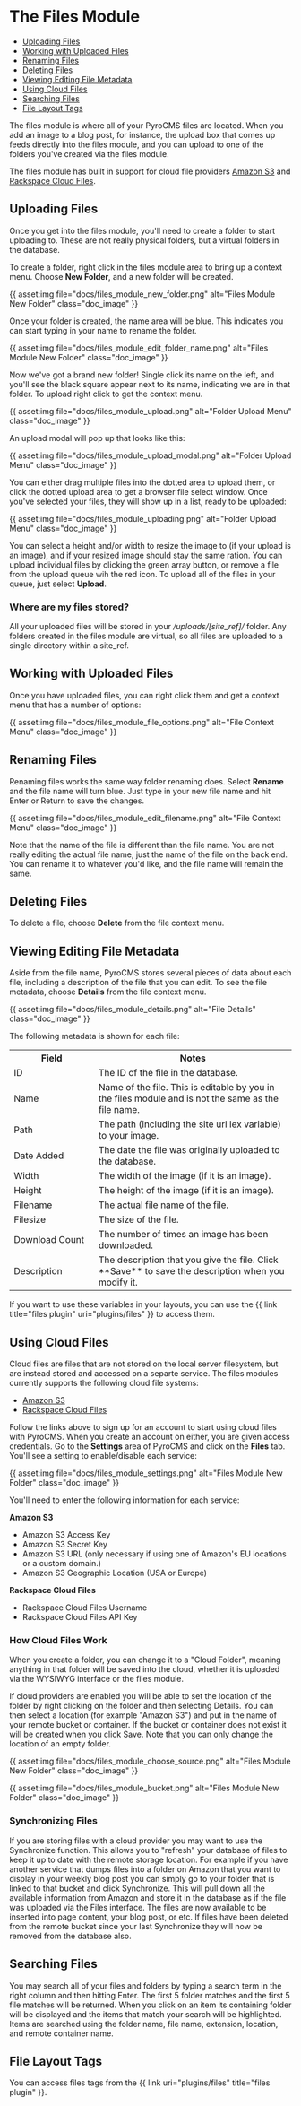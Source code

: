 # The Files Module

* [Uploading Files]()
* [Working with Uploaded Files]()
* [Renaming Files]()
* [Deleting Files]()
* [Viewing Editing File Metadata]()
* [Using Cloud Files]()
* [Searching Files]()
* [File Layout Tags]()

The files module is where all of your PyroCMS files are located. When you add an image to a blog post, for instance, the upload box that comes up feeds directly into the files module, and you can upload to one of the folders you've created via the files module.

The files module has built in support for cloud file providers [Amazon S3](http://aws.amazon.com/s3/) and [Rackspace Cloud Files](http://www.rackspace.com/cloud/public/files/).

## Uploading Files

Once you get into the files module, you'll need to create a folder to start uploading to. These are not really physical folders, but a virtual folders in the database.

To create a folder, right click in the files module area to bring up a context menu. Choose **New Folder**, and a new folder will be created.

{{ asset:img file="docs/files\_module\_new\_folder.png" alt="Files Module New Folder" class="doc_image" }}

Once your folder is created, the name area will be blue. This indicates you can start typing in your name to rename the folder.

{{ asset:img file="docs/files\_module\_edit\_folder\_name.png" alt="Files Module New Folder" class="doc_image" }}

Now we've got a brand new folder! Single click its name on the left, and you'll see the black square appear next to its name, indicating we are in that folder. To upload right click to get the context menu.

{{ asset:img file="docs/files\_module\_upload.png" alt="Folder Upload Menu" class="doc_image" }}

An upload modal will pop up that looks like this:

{{ asset:img file="docs/files\_module\_upload\_modal.png" alt="Folder Upload Menu" class="doc_image" }}

You can either drag multiple files into the dotted area to upload them, or click the dotted upload area to get a browser file select window. Once you've selected your files, they will show up in a list, ready to be uploaded:

{{ asset:img file="docs/files\_module\_uploading.png" alt="Folder Upload Menu" class="doc_image" }}

You can select a height and/or width to resize the image to (if your upload is an image), and if your resized image should stay the same ration. You can upload individual files by clicking the green array button, or remove a file from the upload queue wih the red icon. To upload all of the files in your queue, just select **Upload**.

### Where are my files stored?

All your uploaded files will be stored in your _/uploads/[site\_ref]/_ folder. Any folders created in the files module are virtual, so all files are uploaded to a single directory within a site\_ref.

## Working with Uploaded Files

Once you have uploaded files, you can right click them and get a context menu that has a number of options:

{{ asset:img file="docs/files\_module\_file\_options.png" alt="File Context Menu" class="doc_image" }}

## Renaming Files

Renaming files works the same way folder renaming does. Select **Rename** and the file name will turn blue. Just type in your new file name and hit Enter or Return to save the changes.

{{ asset:img file="docs/files\_module\_edit\_filename.png" alt="File Context Menu" class="doc_image" }}

Note that the name of the file is different than the file name. You are not really editing the actual file name, just the name of the file on the back end. You can rename it to whatever you'd like, and the file name will remain the same.

## Deleting Files

To delete a file, choose **Delete** from the file context menu.

## Viewing Editing File Metadata

Aside from the file name, PyroCMS stores several pieces of data about each file, including a description of the file that you can edit. To see the file metadata, choose **Details** from the file context menu.

{{ asset:img file="docs/files\_module\_details.png" alt="File Details" class="doc_image" }}

The following metadata is shown for each file:

<table>
	<tr>
		<th width="30%">Field</th>
		<th>Notes</th>
	</tr>
	<tr>
		<td>ID</td>
		<td>The ID of the file in the database.</td>
	</tr>
	<tr>
		<td>Name</td>
		<td>Name of the file. This is editable by you in the files module and is not the same as the file name.</td>
	</tr>
	<tr>
		<td>Path</td>
		<td>The path (including the site url lex variable) to your image.</td>
	</tr>
	<tr>
		<td>Date Added</td>
		<td>The date the file was originally uploaded to the database.</td>
	</tr>
	<tr>
		<td>Width</td>
		<td>The width of the image (if it is an image).</td>
	</tr>
	<tr>
		<td>Height</td>
		<td>The height of the image (if it is an image).</td>
	</tr>
	<tr>
		<td>Filename</td>
		<td>The actual file name of the file.</td>
	</tr>
	<tr>
		<td>Filesize</td>
		<td>The size of the file.</td>
	</tr>
	<tr>
		<td>Download Count</td>
		<td>The number of times an image has been downloaded.</td>
	</tr>
	<tr>
		<td>Description</td>
		<td>The description that you give the file. Click **Save** to save the description when you modify it.</td>
	</tr>
</table>

If you want to use these variables in your layouts, you can use the {{ link title="files plugin" uri="plugins/files" }} to access them.

## Using Cloud Files

Cloud files are files that are not stored on the local server filesystem, but are instead stored and accessed on a separte service. The files modules currently supports the following cloud file systems:

* [Amazon S3](http://aws.amazon.com/s3/)
* [Rackspace Cloud Files](http://www.rackspace.com/cloud/public/files/)

Follow the links above to sign up for an account to start using cloud files with PyroCMS. When you create an account on either, you are given access credentials. Go to the **Settings** area of PyroCMS and click on the **Files** tab. You'll see a setting to enable/disable each service:

{{ asset:img file="docs/files\_module\_settings.png" alt="Files Module New Folder" class="doc_image" }}

You'll need to enter the following information for each service:

**Amazon S3**

* Amazon S3 Access Key
* Amazon S3 Secret Key
* Amazon S3 URL (only necessary if using one of Amazon's EU locations or a custom domain.)
* Amazon S3 Geographic Location (USA or Europe)

**Rackspace Cloud Files**

* Rackspace Cloud Files Username
* Rackspace Cloud Files API Key

### How Cloud Files Work

When you create a folder, you can change it to a "Cloud Folder", meaning anything in that folder will be saved into the cloud, whether it is uploaded via the WYSIWYG interface or the files module.

If cloud providers are enabled you will be able to set the location of the folder by right clicking on the folder and then selecting Details. You can then select a location (for example "Amazon S3") and put in the name of your remote bucket or container. If the bucket or container does not exist it will be created when you click Save. Note that you can only change the location of an empty folder.

{{ asset:img file="docs/files\_module\_choose\_source.png" alt="Files Module New Folder" class="doc_image" }}

{{ asset:img file="docs/files\_module\_bucket.png" alt="Files Module New Folder" class="doc_image" }}

### Synchronizing Files

If you are storing files with a cloud provider you may want to use the Synchronize function. This allows you to "refresh" your database of files to keep it up to date with the remote storage location. For example if you have another service that dumps files into a folder on Amazon that you want to display in your weekly blog post you can simply go to your folder that is linked to that bucket and click Synchronize. This will pull down all the available information from Amazon and store it in the database as if the file was uploaded via the Files interface. The files are now available to be inserted into page content, your blog post, or etc. If files have been deleted from the remote bucket since your last Synchronize they will now be removed from the database also.

## Searching Files

You may search all of your files and folders by typing a search term in the right column and then hitting Enter. The first 5 folder matches and the first 5 file matches will be returned. When you click on an item its containing folder will be displayed and the items that match your search will be highlighted. Items are searched using the folder name, file name, extension, location, and remote container name.


## File Layout Tags

You can access files tags from the {{ link uri="plugins/files" title="files plugin" }}.

